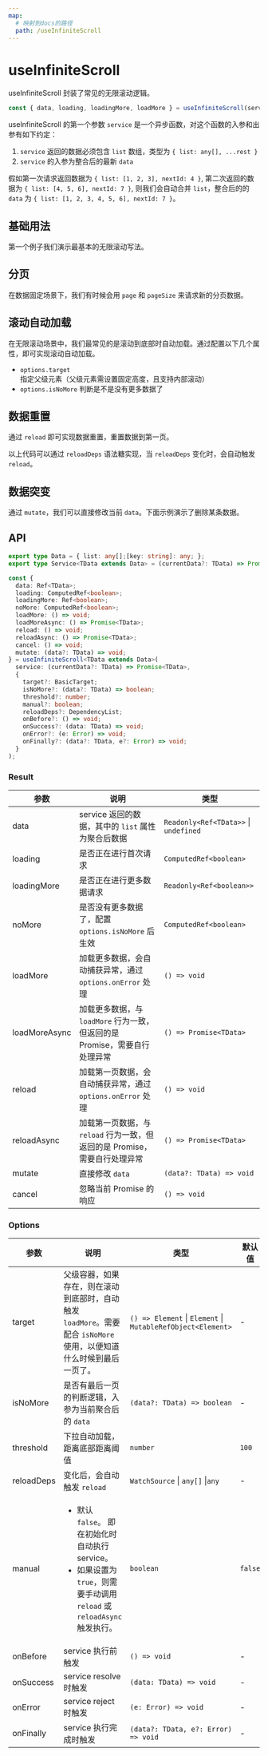 ```yaml
---
map:
  # 映射到docs的路径
  path: /useInfiniteScroll
---
```


# useInfiniteScroll

useInfiniteScroll 封装了常见的无限滚动逻辑。

```ts
const { data, loading, loadingMore, loadMore } = useInfiniteScroll(service)
```

useInfiniteScroll 的第一个参数 `service` 是一个异步函数，对这个函数的入参和出参有如下约定：

1. `service` 返回的数据必须包含 `list` 数组，类型为 `{ list: any[], ...rest }`
2. `service` 的入参为整合后的最新 `data`

假如第一次请求返回数据为 `{ list: [1, 2, 3], nextId: 4 }`, 第二次返回的数据为 `{ list: [4, 5, 6], nextId: 7 }`, 则我们会自动合并 `list`，整合后的的 `data` 为 `{ list: [1, 2, 3, 4, 5, 6], nextId: 7 }`。

## 基础用法

第一个例子我们演示最基本的无限滚动写法。

<demo src="useInfiniteScroll/demo.vue"
  language="vue"
  title="基本用法"
  desc=""> </demo>

## 分页

在数据固定场景下，我们有时候会用 `page` 和 `pageSize` 来请求新的分页数据。

<demo src="useInfiniteScroll/demo1.vue"
  language="vue"
  title="分页"
  desc=""> </demo>

## 滚动自动加载

在无限滚动场景中，我们最常见的是滚动到底部时自动加载。通过配置以下几个属性，即可实现滚动自动加载。

- `options.target` 指定父级元素（父级元素需设置固定高度，且支持内部滚动）
- `options.isNoMore` 判断是不是没有更多数据了

<demo src="useInfiniteScroll/demo2.vue"
  language="vue"
  title="滚动自动加载"
  desc=""> </demo>

## 数据重置

通过 `reload` 即可实现数据重置，重置数据到第一页。

<demo src="useInfiniteScroll/demo3.vue"
  language="vue"
  title="reload 数据重置"
  desc=""> </demo>

以上代码可以通过 `reloadDeps` 语法糖实现，当 `reloadDeps` 变化时，会自动触发 `reload`。

## 数据突变

通过 `mutate`，我们可以直接修改当前 `data`。下面示例演示了删除某条数据。

<demo src="useInfiniteScroll/demo4.vue"
  language="vue"
  title="mutate 数据突变"
  desc=""> </demo>

## API

```ts
export type Data = { list: any[];[key: string]: any; };
export type Service<TData extends Data> = (currentData?: TData) => Promise<TData>;

const {
  data: Ref<TData>;
  loading: ComputedRef<boolean>;
  loadingMore: Ref<boolean>;
  noMore: ComputedRef<boolean>;
  loadMore: () => void;
  loadMoreAsync: () => Promise<TData>;
  reload: () => void;
  reloadAsync: () => Promise<TData>;
  cancel: () => void;
  mutate: (data?: TData) => void;
} = useInfiniteScroll<TData extends Data>(
  service: (currentData?: TData) => Promise<TData>,
  {
    target?: BasicTarget;
    isNoMore?: (data?: TData) => boolean;
    threshold?: number;
    manual?: boolean;
    reloadDeps?: DependencyList;
    onBefore?: () => void;
    onSuccess?: (data: TData) => void;
    onError?: (e: Error) => void;
    onFinally?: (data?: TData, e?: Error) => void;
  }
);
```

### Result

| 参数 | 说明 | 类型 |
| --- | --- | --- |
| data | service 返回的数据，其中的 `list` 属性为聚合后数据 | `Readonly<Ref<TData>>` \| `undefined` |
| loading | 是否正在进行首次请求 | `ComputedRef<boolean>` |
| loadingMore | 是否正在进行更多数据请求 | `Readonly<Ref<boolean>>` |
| noMore | 是否没有更多数据了，配置 `options.isNoMore` 后生效 | `ComputedRef<boolean>` |
| loadMore | 加载更多数据，会自动捕获异常，通过 `options.onError` 处理 | `() => void` |
| loadMoreAsync | 加载更多数据，与 `loadMore` 行为一致，但返回的是 Promise，需要自行处理异常 | `() => Promise<TData>` |
| reload | 加载第一页数据，会自动捕获异常，通过 `options.onError` 处理 | `() => void` |
| reloadAsync | 加载第一页数据，与 `reload` 行为一致，但返回的是 Promise，需要自行处理异常 | `() => Promise<TData>` |
| mutate | 直接修改 `data` | `(data?: TData) => void` |
| cancel | 忽略当前 Promise 的响应 | `() => void` |

### Options

| 参数 | 说明 | 类型 | 默认值 |
| --- | --- | --- | --- |
| target | 父级容器，如果存在，则在滚动到底部时，自动触发 `loadMore`。需要配合 `isNoMore` 使用，以便知道什么时候到最后一页了。 | `() => Element` \| `Element` \| `MutableRefObject<Element>` | - |
| isNoMore | 是否有最后一页的判断逻辑，入参为当前聚合后的 `data` | `(data?: TData) => boolean` | - |
| threshold | 下拉自动加载，距离底部距离阈值 | `number` | `100` |
| reloadDeps | 变化后，会自动触发 `reload` | `WatchSource` \| `any[]` \|`any` | - |
| manual | <ul><li> 默认 `false`。 即在初始化时自动执行 service。</li><li>如果设置为 `true`，则需要手动调用 `reload` 或 `reloadAsync` 触发执行。 </li></ul> | `boolean` | `false` |
| onBefore | service 执行前触发 | `() => void` | - |
| onSuccess | service resolve 时触发 | `(data: TData) => void` | - |
| onError | service reject 时触发 | `(e: Error) => void` | - |
| onFinally | service 执行完成时触发 | `(data?: TData, e?: Error) => void` | - |
